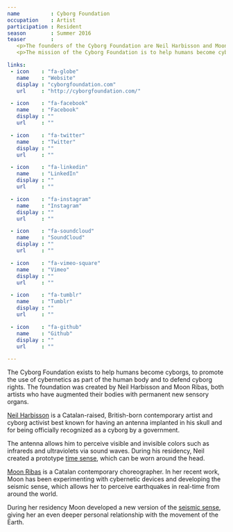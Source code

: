 ```yaml
---
name          : Cyborg Foundation
occupation    : Artist
participation : Resident
season        : Summer 2016
teaser        :
   <p>The founders of the Cyborg Foundation are Neil Harbisson and Moon Ribas, both artists who have augmented their bodies with permanent new sensory organs.</p>
   <p>The mission of the Cyborg Foundation is to help humans become cyborgs, to promote the use of cybernetics as part of the human body and to defend cyborg rights. The foundation believes that some cybernetic extensions should be treated as body parts, not as devices.</p>

links:
 - icon    : "fa-globe"
   name    : "Website"
   display : "cyborgfoundation.com"
   url     : "http://cyborgfoundation.com/"

 - icon    : "fa-facebook"
   name    : "Facebook"
   display : ""
   url     : ""

 - icon    : "fa-twitter"
   name    : "Twitter"
   display : ""
   url     : ""

 - icon    : "fa-linkedin"
   name    : "LinkedIn"
   display : ""
   url     : ""

 - icon    : "fa-instagram"
   name    : "Instagram"
   display : ""
   url     : ""

 - icon    : "fa-soundcloud"
   name    : "SoundCloud"
   display : ""
   url     : ""

 - icon    : "fa-vimeo-square"
   name    : "Vimeo"
   display : ""
   url     : ""

 - icon    : "fa-tumblr"
   name    : "Tumblr"
   display : ""
   url     : ""

 - icon    : "fa-github"
   name    : "Github"
   display : ""
   url     : ""

---
```

The Cyborg Foundation exists to help humans become cyborgs, to promote the use of cybernetics as part of the human body and to defend cyborg rights. The foundation was created by Neil Harbisson and Moon Ribas, both artists who have augmented their bodies with permanent new sensory organs.

[Neil Harbisson](/bio/neil-harbisson/) is a Catalan-raised, British-born contemporary artist and cyborg activist best known for having an antenna implanted in his skull and for being officially recognized as a cyborg by a government.

The antenna allows him to perceive visible and invisible colors such as infrareds and ultraviolets via sound waves. During his residency, Neil created a prototype [time sense](/projects/time-sense/), which can be worn around the head.

[Moon Ribas](/bio/moon-ribas/) is a Catalan contemporary choreographer. In her recent work, Moon has been experimenting with cybernetic devices and developing the seismic sense, which allows her to perceive earthquakes in  real-time from around the world.

During her residency Moon developed a new version of the [seismic sense](/projects/seismic-sense/), giving her an even deeper personal relationship with the movement of the Earth.